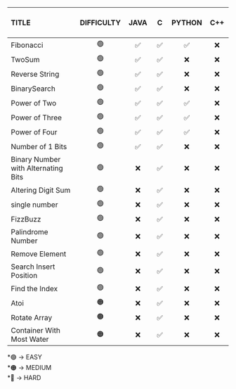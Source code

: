 

|    <b>TITLE </b>             |   DIFFICULTY        |          &nbsp;       JAVA      &nbsp;         | &nbsp;&nbsp;&nbsp;     C    &nbsp;&nbsp;&nbsp;   |      PYTHON     | &nbsp; C++ &nbsp; |
| :----------------------|:-------------------: |:--------------------------:|:----------------------:|:---------------:| :-------------------------: |
|           Fibonacci     |           🟢        |                    ✅              |               ✅         |           ✅      |       ❌    |
|           TwoSum        |          🟢         |                    ✅              |            ✅            |           ❌      |     ❌  |
|      Reverse String     |          🟢         |                    ✅              |            ✅            |        ❌         |     ❌     |
|           BinarySearch  |          🟢         |                    ✅              |            ✅            |        ❌         |     ❌     |
|           Power of Two  |         🟢          |                    ✅              |       ✅                 |      ✅           |     ❌     |
|           Power of Three|         🟢          |                    ✅              |               ✅         |          ✅       |      ❌     |
|           Power of Four |         🟢          |                    ✅              |               ✅         |           ✅      |       ❌    |
|  Number of 1 Bits       |        🟢           |                    ✅              |            ✅            |           ❌      |      ❌      |
|  Binary Number with Alternating Bits|        🟢           |                    ❌              |            ✅            |           ❌      |       ❌   |
| Altering Digit Sum      |        🟢           |                    ❌              |            ✅            |           ❌      |       ❌   |
| single number      |        🟢           |                    ❌              |            ✅            |           ❌      |       ❌   |
|           FizzBuzz      |        🟢           |                    ❌              |            ✅            |           ❌      |       ❌   |
|  Palindrome Number      |        🟢           |                    ❌              |            ✅            |           ❌      |       ❌     |
|     Remove Element      |        🟢           |                    ❌              |            ✅            |           ❌      |        ❌    |
|  Search Insert Position |        🟢           |                    ❌              |            ✅            |           ❌      |      ❌      |
|    Find the Index       |          🟢         |                    ❌              |            ✅            |           ❌      |        ❌      |
|           Atoi          |           🟠        |                    ❌              |            ✅            |           ❌      |          ❌    |
|    Rotate Array         |          🟠         |                    ❌              |            ✅            |           ❌      |        ❌      |
|    Container With Most Water         |          🟠         |                    ❌              |            ✅            |           ❌      |        ❌      |


 *🟢 -> EASY <br>
*🟠 -> MEDIUM <br>
*🔴 -> HARD <br>



